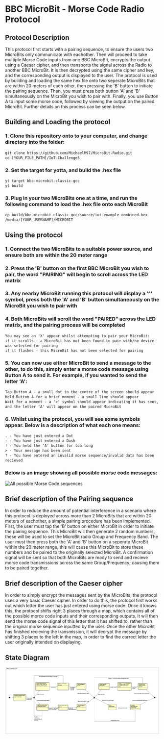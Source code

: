 # BBC MicroBit - Morse Code Radio Protocol

## Protocol Description
This protocol first starts with a pairing sequence, to ensure the users two
MicroBits only communicate with eachother. Then will proceed to take multiple
Morse Code inputs from one BBC MicroBit, encrypts
the output using a Caesar cipher, and then transports the signal across the
Radio to another BBC MicroBit. It is then decrypted using the same cipher
and key, and the corresponding output is displayed to the user.
The protocol is used by building and loading the same hex file onto two seperate
MicroBits that are within 20 meters of each other, then pressing the 'B' button
to initiate the pairing sequence. Then, you must press both button 'A' and 'B'
simultaneously on the MicroBit you wish to pair with. Finally, you use Button A
to input some morse code, followed by viewing the output on the paired MicroBit.
Further details on this process can be seen below.

## Building and Loading the protocol
### 1. Clone this repository onto to your computer, and change directory into the folder:
```
git clone https://github.com/MichaelM97/MicroBit-Radio.git
cd [YOUR_FILE_PATH]/IoT-Challenge3
```
### 2. Set the target for yotta, and build the .hex file
```
yt target bbc-microbit-classic-gcc
yt build
```
### 3. Plug in your two MicroBits **one at a time**, and run the following command to load the .hex file onto each MicroBit
```
cp build/bbc-microbit-classic-gcc/source/iot-example-combined.hex /media/[YOUR_USERNAME]/MICROBIT
```

## Using the protocol
### 1. Connect the two MicroBits to a suitable power source, and ensure both are within the 20 meter range

### 2. Press the 'B' button on the first BBC MicroBit you wish to pair, the word "PAIRING" will begin to scroll across the LED matrix

### 3. Any nearby MicroBit running this protocol will display a '\^' symbol, press both the 'A' **and** 'B' button simultaneously on the MicroBit you wish to pair with

### 4. Both MicroBits will scroll the word "PAIRED" across the LED matrix, and the pairing process will be completed
```
You may see an 'X' appear whilst attempting to pair your MicroBit:
if it scrolls - a MicroBit has not been found to pair with/no device was selected for pairing
if it flashes - this MicroBit has not been selected for pairing
```

### 5. You can now use either MicroBit to send a message to the other, to do this, simply enter a morse code message using Button A to send it. For example, if you wanted to send the letter 'A':
```
Tap Button A - a small dot in the centre of the screen should appear
Hold Button A for a brief moment - a small line should appear
Wait for a moment - a '>' symbol should appear indicating it has sent, and the letter 'A' will appear on the paired MicroBit
```

### 6. Whilst using the protocol, you will see some symbols appear. Below is a description of what each one means:
```
. - You have just entered a Dot
- - You have just entered a Dash
! - You held the 'A' button for too long
> - Your message has been sent
? - You have entered an invalid morse sequence/invalid data has been recieved
```
### Below is an image showing all possible morse code messages:
![All possible Morse Code sequences](https://upload.wikimedia.org/wikipedia/commons/b/b5/International_Morse_Code.svg)


## Brief description of the Pairing sequence
In order to reduce the amount of potential interference in a scenario where this
protocol is deployed across more than 2 MicroBits that are within 20 meters of eachother, a simple pairing
procedure has been implemented. First, the user must tap the 'B' button
on either MicroBit in order to initiate the pairing sequence.
This MicroBit will then generate 2 random numbers, these will be used to set the
MicroBit radio Group and Frequency Band. The user must then press both the 'A' and 'B' button
on a seperate MicroBit within the 20 meter range, this will cause this MicroBit
to store these numbers and be paired to the originally
selected MicroBit. A confirmation signal will be sent so that both MicroBits are
ready to send and recieve morse code transmissions across the same Group/Frequency;
causing them to be paired together.

## Brief description of the Caeser cipher
In order to simply encrypt the messages sent by the MicroBits, the protocol uses
a very basic Caeser cipher. In order to do this, the protocol first works out
which letter the user has just entered using morse code. Once it knows this,
the protocol shifts right 3 places through a map, which contains all of the
possible morce code inputs and their corresponding outputs. It will then send
the morse code signal of this letter that it has shifted to, rather than the
original morse sequence inputted by the user. Once the other MicroBit has finished
recieving the transmission, it will decrypt the message by shifting 3 places to
the left in the map, in order to find the correct letter the user originally
intended on displaying.

## State Diagram
![If image does not display correctly, it can be found in the root of the repository](/State_Machine.png)
